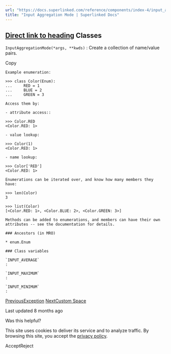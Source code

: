 ```yaml
---
url: "https://docs.superlinked.com/reference/components/index-4/input_aggregation_mode"
title: "Input Aggregation Mode | Superlinked Docs"
---
```


## [Direct link to heading](https://docs.superlinked.com/reference/components/index-4/input_aggregation_mode\#classes)    Classes

`InputAggregationMode(*args, **kwds)` : Create a collection of name/value pairs.

Copy

```inline-grid min-w-full grid-cols-[auto_1fr] [count-reset:line] print:whitespace-pre-wrap
Example enumeration:

>>> class Color(Enum):
...     RED = 1
...     BLUE = 2
...     GREEN = 3

Access them by:

- attribute access::

>>> Color.RED
<Color.RED: 1>

- value lookup:

>>> Color(1)
<Color.RED: 1>

- name lookup:

>>> Color['RED']
<Color.RED: 1>

Enumerations can be iterated over, and know how many members they have:

>>> len(Color)
3

>>> list(Color)
[<Color.RED: 1>, <Color.BLUE: 2>, <Color.GREEN: 3>]

Methods can be added to enumerations, and members can have their own
attributes -- see the documentation for details.

### Ancestors (in MRO)

* enum.Enum

### Class variables

`INPUT_AVERAGE`
:

`INPUT_MAXIMUM`
:

`INPUT_MINIMUM`
:
```

[PreviousException](https://docs.superlinked.com/reference/components/index-4/exception) [NextCustom Space](https://docs.superlinked.com/reference/components/index-4/custom_space)

Last updated 8 months ago

Was this helpful?

This site uses cookies to deliver its service and to analyze traffic. By browsing this site, you accept the [privacy policy](https://superlinked.com/policies/privacy-policy).

AcceptReject